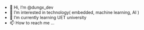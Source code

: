 - 👋 Hi, I’m @dungx_dev
- 👀 I’m interested in technology( embedded, machine learning, AI ) 
- 🌱 I’m currently learning UET university
- 📫 How to reach me ...

<!---
nddungcoder/nddungcoder is a ✨ special ✨ repository because its `README.md` (this file) appears on your GitHub profile.
You can click the Preview link to take a look at your changes.
--->
